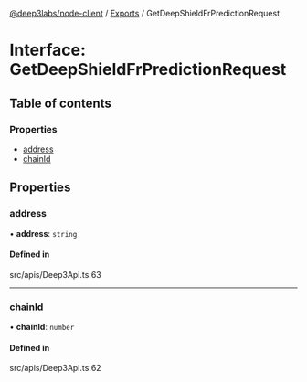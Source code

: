[@deep3labs/node-client](../README.md) / [Exports](../modules.md) / GetDeepShieldFrPredictionRequest

# Interface: GetDeepShieldFrPredictionRequest

## Table of contents

### Properties

- [address](GetDeepShieldFrPredictionRequest.md#address)
- [chainId](GetDeepShieldFrPredictionRequest.md#chainid)

## Properties

### address

• **address**: `string`

#### Defined in

src/apis/Deep3Api.ts:63

___

### chainId

• **chainId**: `number`

#### Defined in

src/apis/Deep3Api.ts:62
